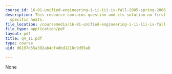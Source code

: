 ```yaml
---
course_id: 16-01-unified-engineering-i-ii-iii-iv-fall-2005-spring-2006
description: This resource contains question and its solution no first law, enthalpy,
  specific heats.
file_location: /coursemedia/16-01-unified-engineering-i-ii-iii-iv-fall-2005-spring-2006/d6197d55a392ab4cf4dbd1218c9d55a8_q4_11.pdf
file_type: application/pdf
layout: pdf
title: q4_11.pdf
type: course
uid: d6197d55a392ab4cf4dbd1218c9d55a8

---
```

None